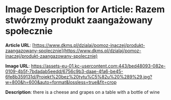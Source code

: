 # Image Description for Article: Razem stwórzmy produkt zaangażowany społecznie
**Article URL**: [https://www.dkms.pl/dzialaj/pomoz-inaczej/produkt-zaangazowany-spolecznie](https://www.dkms.pl/dzialaj/pomoz-inaczej/produkt-zaangazowany-spolecznie)

**Image URL**: https://assets-eu-01.kc-usercontent.com:443/bed48093-082e-0109-4b5f-7bdadab5eedd/6756c9b3-daae-4fa6-be45-6fe8b359131d/Projekt%20bez%20tytu%C5%82u%20%289%29.jpg?w=800&h=600&auto=format&lossless=true&fit=crop

**Description**: there is a cheese and grapes on a table with a bottle of wine
